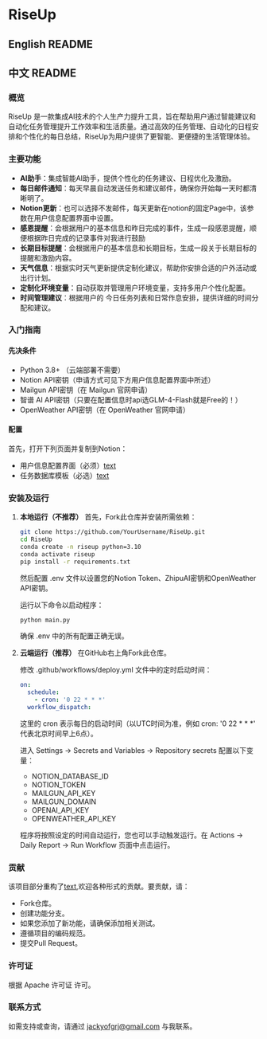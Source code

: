 # RiseUp

## English README
## 中文 README

### 概览
RiseUp 是一款集成AI技术的个人生产力提升工具，旨在帮助用户通过智能建议和自动化任务管理提升工作效率和生活质量。通过高效的任务管理、自动化的日程安排和个性化的每日总结，RiseUp为用户提供了更智能、更便捷的生活管理体验。

### 主要功能
- **AI助手**：集成智能AI助手，提供个性化的任务建议、日程优化及激励。
- **每日邮件通知**：每天早晨自动发送任务和建议邮件，确保你开始每一天时都清晰明了。
- **Notion更新**：也可以选择不发邮件，每天更新在notion的固定Page中，该参数在用户信息配置界面中设置。
- **感恩提醒**：会根据用户的基本信息和昨日完成的事件，生成一段感恩提醒，顺便根据昨日完成的记录事件对我进行鼓励
- **长期目标提醒**：会根据用户的基本信息和长期目标，生成一段关于长期目标的提醒和激励内容。
- **天气信息**：根据实时天气更新提供定制化建议，帮助你安排合适的户外活动或出行计划。
- **定制化环境变量**：自动获取并管理用户环境变量，支持多用户个性化配置。
- **时间管理建议**：根据用户的 今日任务列表和日常作息安排，提供详细的时间分配和建议。

### 入门指南

#### 先决条件
- Python 3.8+ （云端部署不需要）
- Notion API密钥（申请方式可见下方用户信息配置界面中所述）
- Mailgun API密钥（在 Mailgun 官网申请）
- 智谱 AI API密钥（只要在配置信息时api选GLM-4-Flash就是Free的！）
- OpenWeather API密钥（在 OpenWeather 官网申请）

#### 配置
首先，打开下列页面并复制到Notion：


- 用户信息配置界面（必须）[text](https://ink-specialist-007.notion.site/153066b3cc81800fb066fd6686711042?v=153066b3cc818172a648000c0a67f832&pvs=4)
- 任务数据库模板（必选）[text](https://ink-specialist-007.notion.site/Daily-Dashboard-1-153066b3cc818035a167c888fd161db3?pvs=4)
### 安装及运行
1. **本地运行（不推荐）**
   首先，Fork此仓库并安装所需依赖：
   ```bash
   git clone https://github.com/YourUsername/RiseUp.git
   cd RiseUp
   conda create -n riseup python=3.10
   conda activate riseup
   pip install -r requirements.txt
   ```
   然后配置 .env 文件以设置您的Notion Token、ZhipuAI密钥和OpenWeather API密钥。

   运行以下命令以启动程序：
   ```bash
   python main.py
   ```
   确保 .env 中的所有配置正确无误。

2. **云端运行（推荐）**
   在GitHub右上角Fork此仓库。

   修改 .github/workflows/deploy.yml 文件中的定时启动时间：
   ```yaml
   on:
     schedule:
       - cron: '0 22 * * *'
     workflow_dispatch:
   ```
   这里的 cron 表示每日的启动时间（以UTC时间为准，例如 cron: '0 22 * * *' 代表北京时间早上6点）。

   进入 Settings -> Secrets and Variables -> Repository secrets 配置以下变量：
   - NOTION_DATABASE_ID
   - NOTION_TOKEN
   - MAILGUN_API_KEY
   - MAILGUN_DOMAIN
   - OPENAI_API_KEY
   - OPENWEATHER_API_KEY

   程序将按照设定的时间自动运行，您也可以手动触发运行。在 Actions -> Daily Report -> Run Workflow 页面中点击运行。

### 贡献
该项目部分重构了[text](https://github.com/Zippland/LifeSync-AI),欢迎各种形式的贡献。要贡献，请：
- Fork仓库。
- 创建功能分支。
- 如果您添加了新功能，请确保添加相关测试。
- 遵循项目的编码规范。
- 提交Pull Request。

### 许可证
根据 Apache 许可证 许可。

### 联系方式
如需支持或查询，请通过 jackyofgrj@gmail.com 与我联系。